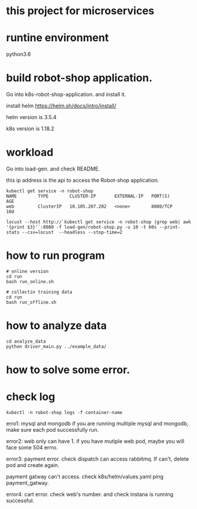 # this project for microservices

# runtine environment
python3.6

# build robot-shop application.

Go into k8s-robot-shop-application. and install it. 

install helm https://helm.sh/docs/intro/install/

helm version is 3.5.4

k8s version is 1.18.2

# workload

Go into load-gen. and check README.

this ip address is the api to access  the Robot-shop application. 
```
kubectl get service -n robot-shop
NAME        TYPE        CLUSTER-IP       EXTERNAL-IP   PORT(S)              AGE
web         ClusterIP   10.105.207.202   <none>        8080/TCP             10d
```
```
locust --host http://`kubectl get service -n robot-shop |grep web| awk '{print $3}'`:8080 -f load-gen/robot-shop.py -u 10 -t 60s --print-stats --csv=locust  --headless --stop-time=2
```


# how to run program
```
# online version
cd run
bash run_online.sh
```

```
# collectin training data 
cd run
bash run_offline.sh
```


# how to analyze data

```
cd analyze_data
python driver_main.py ../example_data/
```


# how to solve some error.

# check log
```
kubectl -n robot-shop logs -f container-name
```

erro1: mysql and mongodb
if you are running multiple mysql and mongodb, make sure each pod successfully run.

error2: web only can have 1. if you have mutiple web pod, maybe you will face some 504 errro.


error3: payment error. 
check dispatch can access rabbitmq. If can't, delete pod and create again. 

payment gatway can't access.  check k8s/helm/values.yaml ping payment\_gatway.

error4: cart error. check web's number. and check instana is running successful. 


